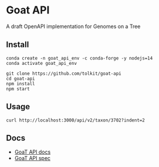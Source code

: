 # Goat API

A draft OpenAPI implementation for Genomes on a Tree

## Install

```
conda create -n goat_api_env -c conda-forge -y nodejs=14
conda activate goat_api_env
```

```
git clone https://github.com/tolkit/goat-api
cd goat-api
npm install
npm start
```

## Usage

```
curl http://localhost:3000/api/v2/taxon/3702?indent=2
```

## Docs

- [GoaT API docs](http://localhost:3000/api-docs)
- [GoaT API spec](http://localhost:3000/spec)
